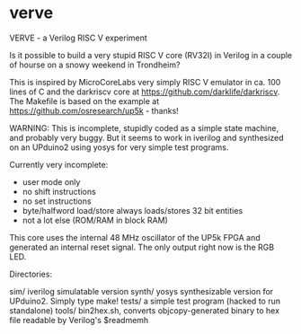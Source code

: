 # verve
VERVE - a Verilog RISC V experiment

Is it possible to build a very stupid RISC V core (RV32I) in Verilog in a couple of hourse on a snowy weekend in Trondheim?

This is inspired by MicroCoreLabs very simply RISC V emulator in ca. 100 lines of C and the darkriscv core at https://github.com/darklife/darkriscv.
The Makefile is based on the example at https://github.com/osresearch/up5k - thanks!

WARNING:
This is incomplete, stupidly coded as a simple state machine, and probably very buggy. But it seems to work in iverilog and synthesized on an UPduino2 using yosys for very simple test programs.

Currently very incomplete:
- user mode only 
- no shift instructions
- no set instructions
- byte/halfword load/store always loads/stores 32 bit entities 
- not a lot else (ROM/RAM in block RAM)

This core uses the internal 48 MHz oscillator of the UP5k FPGA and generated an internal reset signal.
The only output right now is the RGB LED.

Directories:

  sim/     iverilog simulatable version
  synth/   yosys synthesizable version for UPduino2. Simply type make!
  tests/   a simple test program (hacked to run standalone)
  tools/   bin2hex.sh, converts objcopy-generated binary to hex file readable by Verilog's $readmemh

